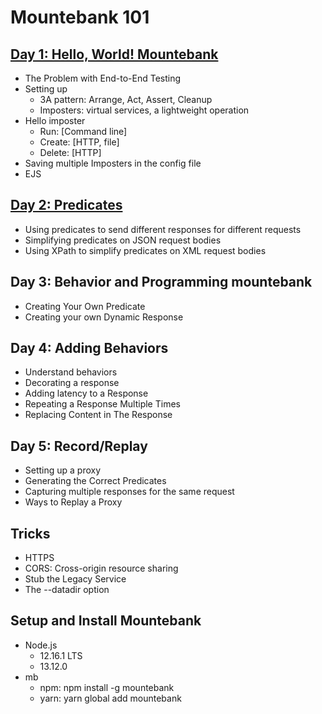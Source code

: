 # Mountebank 101

## [Day 1: Hello, World! Mountebank](day1/Day1_HelloWorldMountebank.md)

- The Problem with End-to-End Testing
- Setting up
  - 3A pattern: Arrange, Act, Assert, Cleanup
  - Imposters: virtual services, a lightweight operation
- Hello imposter
  - Run: [Command line]
  - Create: [HTTP, file]
  - Delete: [HTTP]
- Saving multiple Imposters in the config file
- EJS

## [Day 2: Predicates](day2/Day2_Predicates.md)

- Using predicates to send different responses for different requests
- Simplifying predicates on JSON request bodies
- Using XPath to simplify predicates on XML request bodies

## Day 3: Behavior and Programming mountebank

- Creating Your Own Predicate
- Creating your own Dynamic Response

## Day 4: Adding Behaviors

- Understand behaviors
- Decorating a response
- Adding latency to a Response
- Repeating a Response Multiple Times
- Replacing Content in The Response

## Day 5: Record/Replay

- Setting up a proxy
- Generating the Correct Predicates
- Capturing multiple responses for the same request
- Ways to Replay a Proxy

## Tricks

- HTTPS
- CORS: Cross-origin resource sharing
- Stub the Legacy Service
- The --datadir option

## Setup and Install Mountebank

- Node.js
  - 12.16.1 LTS
  - 13.12.0
- mb
  - npm: npm install -g mountebank
  - yarn: yarn global add mountebank
